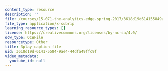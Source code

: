 ```yaml
---
content_type: resource
description: ''
file: /courses/15-071-the-analytics-edge-spring-2017/3618d19d614155849ae444dfa49ffc9f_AByfsx3Dkek.vtt
file_type: application/x-subrip
learning_resource_types: []
license: https://creativecommons.org/licenses/by-nc-sa/4.0/
ocw_type: OCWFile
resourcetype: Other
title: 3play caption file
uid: 3618d19d-6141-5584-9ae4-44dfa49ffc9f
video_metadata:
  youtube_id: null
---
```

